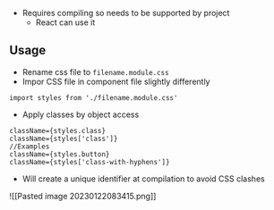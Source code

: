 - Requires compiling so needs to be supported by project
	- React can use it


## Usage

- Rename css file to `filename.module.css`
- Impor CSS file in component file slightly differently

```JS
import styles from './filename.module.css'
```

- Apply classes by object access

```JSX
className={styles.class}
className={styles['class']}
//Examples
className={styles.button}
className={styles['class-with-hyphens']}
```

- Will create a unique identifier at compilation to avoid CSS clashes

![[Pasted image 20230122083415.png]]
